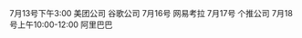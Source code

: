 7月13号下午3:00         美团公司
                                    谷歌公司
7月16号                       网易考拉
7月17号                       个推公司
7月18号上午10:00-12:00      阿里巴巴
                                           

